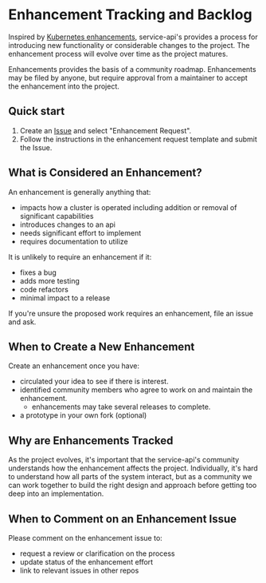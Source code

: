 # Enhancement Tracking and Backlog

Inspired by [Kubernetes enhancements](https://github.com/kubernetes/enhancements), service-api's
provides a process for introducing new functionality or considerable changes to the project. The
enhancement process will evolve over time as the project matures.

Enhancements provides the basis of a community roadmap. Enhancements may be filed by anyone, but
require approval from a maintainer to accept the enhancement into the project.

## Quick start

1. Create an [Issue](https://github.com/kubernetes-sigs/service-apis/issues/new/choose) and select
"Enhancement Request".
2. Follow the instructions in the enhancement request template and submit the Issue.

## What is Considered an Enhancement?

An enhancement is generally anything that:

- impacts how a cluster is operated including addition or removal of significant
  capabilities
- introduces changes to an api
- needs significant effort to implement
- requires documentation to utilize

It is unlikely to require an enhancement if it:

- fixes a bug
- adds more testing
- code refactors
- minimal impact to a release

If you're unsure the proposed work requires an enhancement, file an issue
and ask.

## When to Create a New Enhancement

Create an enhancement once you have:

- circulated your idea to see if there is interest.
- identified community members who agree to work on and maintain the enhancement.
  - enhancements may take several releases to complete.
- a prototype in your own fork (optional)


## Why are Enhancements Tracked

As the project evolves, it's important that the service-api's community understands
how the enhancement affects the project.  Individually, it's hard to understand how
all parts of the system interact, but as a community we can work together to build
the right design and approach before getting too deep into an implementation.

## When to Comment on an Enhancement Issue

Please comment on the enhancement issue to:
- request a review or clarification on the process
- update status of the enhancement effort
- link to relevant issues in other repos
